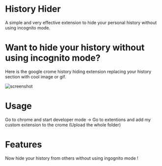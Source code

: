 # History Hider 

A simple and very effective extension to hide your personal history without using incognito mode.

# Want to hide your history without using incognito mode?

Here is the google crome history hiding extension replacing your history section with cool image or gif.

![screenshot](https://github.com/deathook007/Crome_History_Hider/blob/master/image/Cover.gif)

# Usage 

Go to chrome and start developer mode -> Go to extentions and add my custom extension to the crome (Upload the whole folder)

# Features 

Now hide your history from others without using ingognito mode ! 
